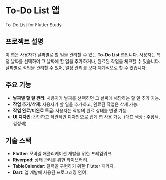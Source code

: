 # To-Do List 앱
To-Do List for Flutter Study

## 프로젝트 설명
이 앱은 사용자가 날짜별로 할 일을 관리할 수 있는 **To-Do List** 앱입니다. 사용자는 특정 날짜를 선택하여 그 날짜에 할 일을 추가하거나, 완료된 작업을 체크할 수 있습니다. 날짜별로 작업을 관리할 수 있어, 일정 관리를 보다 체계적으로 할 수 있습니다.

## 주요 기능
- **날짜별 할 일 관리**: 사용자가 날짜를 선택하면 그 날짜에 해당하는 할 일 추가 가능.
- **작업 추가/삭제**: 사용자가 할 일을 추가하고, 완료된 작업은 삭제 가능.
- **작업 완료/미완료 토글**: 사용자는 작업의 완료 상태를 변경 가능.
- **UI 디자인**: 간단하고 직관적인 디자인으로 쉽게 앱 사용 가능. (대표 색상 : 주황색, 검정색)

## 기술 스택
- **Flutter**: 모바일 애플리케이션 개발을 위한 프레임워크.
- **Riverpod**: 상태 관리를 위한 라이브러리.
- **TableCalendar**: 달력을 구현하기 위한 Flutter 패키지.
- **Dart**: 앱 개발에 사용된 프로그래밍 언어.


